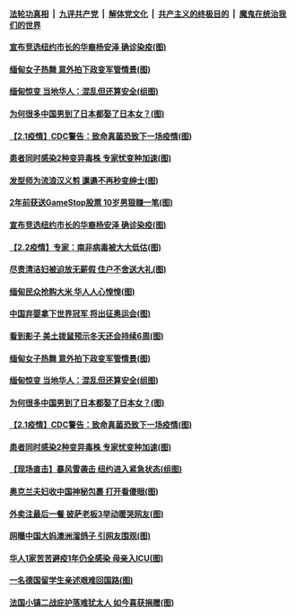 ####  [法轮功真相](../../../../basic/blob/master/README.md?t=02031201) &nbsp;|&nbsp; [九评共产党](../../../../9ping.md/blob/master/README.md?t=02031201) &nbsp;|&nbsp; [解体党文化](../../../../jtdwh.md/blob/master/README.md?t=02031201)  &nbsp;|&nbsp; [共产主义的终极目的](../../../../gczydzjmd.md/blob/master/README.md?t=02031201) &nbsp;|&nbsp; [魔鬼在统治我们的世界](../../../../mgztzwmdsj.md/blob/master/README.md?t=02031201) 

#### [宣布竞选纽约市长的华裔杨安泽 确诊染疫(图)](../pages/p3/961236.md?t=02031201) 

#### [缅甸女子热舞 意外拍下政变军管情景(图)](../pages/p3/961215.md?t=02031201) 

#### [缅甸惊变 当地华人：混乱但还算安全(组图)](../pages/p3/961099.md?t=02031201) 

#### [为何很多中国男到了日本都娶了日本女？(图)](../pages/p3/960442.md?t=02031201) 

#### [【2.1疫情】CDC警告：致命真菌恐致下一场疫情(图)](../pages/p3/961092.md?t=02031201) 

#### [患者同时感染2种变异毒株 专家忧变种加速(图)](../pages/p3/961085.md?t=02031201) 

#### [发型师为流浪汉义剪 邋遢不再秒变绅士(图)](../pages/p3/961251.md?t=02031201) 

#### [2年前获送GameStop股票 10岁男狠赚一笔(图)](../pages/p3/961238.md?t=02031201) 

#### [宣布竞选纽约市长的华裔杨安泽 确诊染疫(图)](../pages/p3/961236.md?t=02031201) 

#### [【2.2疫情】专家：南非病毒被大大低估(图)](../pages/p3/961225.md?t=02031201) 

#### [尽责清洁妇被迫放无薪假 住户不舍送大礼(图)](../pages/p3/961227.md?t=02031201) 

#### [缅甸民众抢购大米 华人人心惶惶(图)](../pages/p3/961222.md?t=02031201) 

#### [中国弃婴拿下世界冠军 将出征奥运会(图)](../pages/p3/961221.md?t=02031201) 

#### [看到影子 美土拨鼠预示冬天还会持续6周(图)](../pages/p3/961203.md?t=02031201) 

#### [缅甸女子热舞 意外拍下政变军管情景(图)](../pages/p3/961215.md?t=02031201) 

#### [缅甸惊变 当地华人：混乱但还算安全(组图)](../pages/p3/961099.md?t=02031201) 

#### [为何很多中国男到了日本都娶了日本女？(图)](../pages/p3/960442.md?t=02031201) 

#### [【2.1疫情】CDC警告：致命真菌恐致下一场疫情(图)](../pages/p3/961092.md?t=02031201) 

#### [患者同时感染2种变异毒株 专家忧变种加速(图)](../pages/p3/961085.md?t=02031201) 

#### [【现场直击】暴风雪袭击 纽约进入紧急状态(组图)](../pages/p3/961087.md?t=02031201) 

#### [奥克兰夫妇收中国神秘包裹 打开看傻眼(图)](../pages/p3/961089.md?t=02031201) 

#### [外卖注最后一餐 披萨老板3举动暖哭网友(图)](../pages/p3/961083.md?t=02031201) 

#### [网曝中国大妈澳洲溜鸽子 引网友围观(图)](../pages/p3/961078.md?t=02031201) 

#### [华人1家苦苦避疫1年仍全感染 母亲入ICU(图)](../pages/p3/961050.md?t=02031201) 

#### [一名德国留学生亲述艰难回国路(图)](../pages/p3/961009.md?t=02031201) 

#### [法国小镇二战庇护落难犹太人 如今喜获捐赠(图)](../pages/p3/961001.md?t=02031201) 

